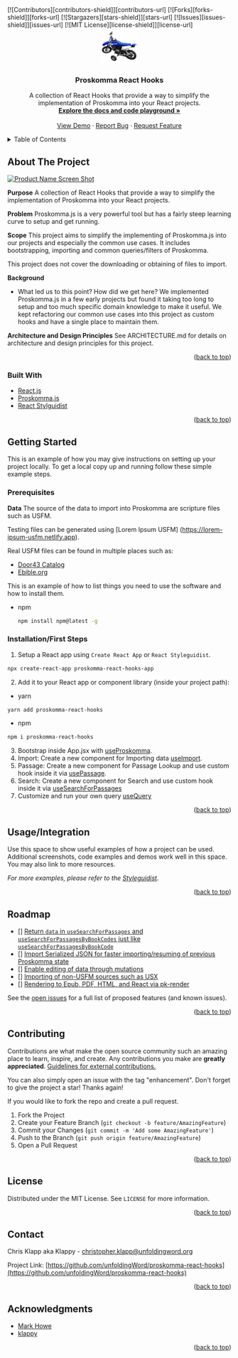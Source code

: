 <div id="top"></div>
<!-- PROJECT SHIELDS -->
<!--
*** I'm using markdown "reference style" links for readability.
*** Reference links are enclosed in brackets [ ] instead of parentheses ( ).
*** See the bottom of this document for the declaration of the reference variables
*** for contributors-url, forks-url, etc. This is an optional, concise syntax you may use.
*** https://www.markdownguide.org/basic-syntax/#reference-style-links
-->
[![Contributors][contributors-shield]][contributors-url]
[![Forks][forks-shield]][forks-url]
[![Stargazers][stars-shield]][stars-url]
[![Issues][issues-shield]][issues-url]
[![MIT License][license-shield]][license-url]


<!-- PROJECT LOGO -->
<br />
<div align="center">
  <a href="https://github.com/unfoldingWord/proskomma-react-hooks">
    <img src="public/logo500.png" alt="Logo" width="80" height="80">
  </a>

<h3 align="center">Proskomma React Hooks</h3>
  <p align="center">
    A collection of React Hooks that provide a way to simplify the implementation of Proskomma into your React projects.
    <br />
    <a href="https://proskomma-react-hooks.netlify.app"><strong>Explore the docs and code playground »</strong></a>
    <br />
    <br />
    <a href="https://proskomma-react-hooks.netlify.app">View Demo</a>
    ·
    <a href="https://github.com/unfoldingWord/proskomma-react-hooks/issues">Report Bug</a>
    ·
    <a href="https://github.com/unfoldingWord/proskomma-react-hooks/issues">Request Feature</a>
  </p>
</div>


<!-- TABLE OF CONTENTS -->
<details>
  <summary>Table of Contents</summary>
  <ol>
    <li>
      <a href="#about-the-project">About The Project</a>
      <ul>
        <li><a href="#built-with">Built With</a></li>
      </ul>
    </li>
    <li>
      <a href="#getting-started">Getting Started</a>
      <ul>
        <li><a href="#prerequisites">Prerequisites</a></li>
        <li><a href="#installation">Installation</a></li>
      </ul>
    </li>
    <li><a href="#usage">Usage</a></li>
    <li><a href="#roadmap">Roadmap</a></li>
    <li><a href="#contributing">Contributing</a></li>
    <li><a href="#license">License</a></li>
    <li><a href="#contact">Contact</a></li>
    <li><a href="#acknowledgments">Acknowledgments</a></li>
  </ol>
</details>



<!-- ABOUT THE PROJECT -->
## About The Project

[![Product Name Screen Shot][product-screenshot]](https://proskomma-react-hooks.netlify.app/)

**Purpose**
A collection of React Hooks that provide a way to simplify the implementation of Proskomma into your React projects.

**Problem**
Proskomma.js is a very powerful tool but has a fairly steep learning curve to setup and get running.

**Scope**
This project aims to simplify the implementing of Proskomma.js into our projects and especially the common use cases. It includes bootstrapping, importing and common queries/filters of Proskomma.

This project does not cover the downloading or obtaining of files to import.

**Background**
- What led us to this point? How did we get here?
We implemented Proskomma.js in a few early projects but found it taking too long to setup and too much specific domain knowledge to make it useful. We kept refactoring our common use cases into this project as custom hooks and have a single place to maintain them.

**Architecture and Design Principles**
See ARCHITECTURE.md for details on architecture and design principles for this project.

<p align="right">(<a href="#top">back to top</a>)</p>



### Built With

* [React.js](https://reactjs.org/)
* [Proskomma.js](https://github.com/mvahowe/proskomma-js)
* [React Stylguidist](https://react-styleguidist.js.org)

<p align="right">(<a href="#top">back to top</a>)</p>


<!-- GETTING STARTED -->
## Getting Started

This is an example of how you may give instructions on setting up your project locally.
To get a local copy up and running follow these simple example steps.


### Prerequisites

**Data**
The source of the data to import into Proskomma are scripture files such as USFM.

Testing files can be generated using [Lorem Ipsum USFM] (https://lorem-ipsum-usfm.netlify.app). 

Real USFM files can be found in multiple places such as:
- [Door43 Catalog](https://git.door43.org/catalog)
- [Ebible.org](https://ebible.org/Scriptures/)


This is an example of how to list things you need to use the software and how to install them.
* npm
  ```sh
  npm install npm@latest -g
  ```

### Installation/First Steps

1. Setup a React app using `Create React App` or `React Styleguidist`.
  ```sh
  npx create-react-app proskomma-react-hooks-app
  ```
2. Add it to your React app or component library (inside your project path):
  * yarn
  ```sh
  yarn add proskomma-react-hooks
  ```
  * npm
  ```sh
  npm i proskomma-react-hooks
  ```
3. Bootstrap inside App.jsx with [useProskomma](https://proskomma-react-hooks.netlify.app/#useproskomma).
4. Import: Create a new component for Importing data [useImport](https://proskomma-react-hooks.netlify.app/#useimport).
5. Passage: Create a new component for Passage Lookup and use custom hook inside it via [usePassage](https://proskomma-react-hooks.netlify.app/#usepassage).
6. Search: Create a new component for Search and use custom hook inside it via [useSearchForPassages](https://proskomma-react-hooks.netlify.app/#usesearchforpassages)
7. Customize and run your own query [useQuery](https://proskomma-react-hooks.netlify.app/#usequery)

<p align="right">(<a href="#top">back to top</a>)</p>


<!-- USAGE EXAMPLES -->
## Usage/Integration

Use this space to show useful examples of how a project can be used. Additional screenshots, code examples and demos work well in this space. You may also link to more resources.

_For more examples, please refer to the [Styleguidist](https://proskomma-react-hooks.netlify.app/#usequery)._

<p align="right">(<a href="#top">back to top</a>)</p>


<!-- ROADMAP -->
## Roadmap

- [] [Return `data` in `useSearchForPassages` and `useSearchForPassagesByBookCodes` just like `useSearchForPassagesByBookCode`](https://github.com/unfoldingWord/proskomma-react-hooks/issues/16)
- [] [Import Serialized JSON for faster importing/resuming of previous Proskomma state](https://github.com/unfoldingWord/proskomma-react-hooks/issues/4)
- [] [Enable editing of data through mutations](https://github.com/unfoldingWord/proskomma-react-hooks/issues/7)
- [] [Importing of non-USFM sources such as USX](https://github.com/unfoldingWord/proskomma-react-hooks/issues/3)
- [] [Rendering to Epub, PDF, HTML, and React via pk-render](https://github.com/unfoldingWord/proskomma-react-hooks/issues/11)

See the [open issues](https://github.com/unfoldingWord/proskomma-react-hooks/issues) for a full list of proposed features (and known issues).

<p align="right">(<a href="#top">back to top</a>)</p>


<!-- CONTRIBUTING -->
## Contributing

Contributions are what make the open source community such an amazing place to learn, inspire, and create. Any contributions you make are **greatly appreciated**.  [Guidelines for external contributions.](https://forum.door43.org)

You can also simply open an issue with the tag "enhancement".
Don't forget to give the project a star! Thanks again!

If you would like to fork the repo and create a pull request. 

1. Fork the Project
2. Create your Feature Branch (`git checkout -b feature/AmazingFeature`)
3. Commit your Changes (`git commit -m 'Add some AmazingFeature'`)
4. Push to the Branch (`git push origin feature/AmazingFeature`)
5. Open a Pull Request

<p align="right">(<a href="#top">back to top</a>)</p>


<!-- LICENSE -->
## License

Distributed under the MIT License. See `LICENSE` for more information.

<p align="right">(<a href="#top">back to top</a>)</p>


<!-- CONTACT -->
## Contact

Chris Klapp aka Klappy - christopher.klapp@unfoldingword.org

Project Link: [https://github.com/unfoldingWord/proskomma-react-hooks](https://github.com/unfoldingWord/proskomma-react-hooks)

<p align="right">(<a href="#top">back to top</a>)</p>



<!-- ACKNOWLEDGMENTS -->
## Acknowledgments

* [Mark Howe](https://github.com/mvahowe)
* [klappy](https://github.com/klappy)

<p align="right">(<a href="#top">back to top</a>)</p>



<!-- MARKDOWN LINKS & IMAGES -->
<!-- https://www.markdownguide.org/basic-syntax/#reference-style-links -->
[contributors-shield]: https://img.shields.io/github/contributors/unfoldingWord/proskomma-react-hooks.svg?style=flat
[contributors-url]: https://github.com/unfoldingWord/proskomma-react-hooks/graphs/contributors
[forks-shield]: https://img.shields.io/github/forks/unfoldingWord/proskomma-react-hooks.svg?style=flat
[forks-url]: https://github.com/unfoldingWord/proskomma-react-hooks/network/members
[stars-shield]: https://img.shields.io/github/stars/unfoldingWord/proskomma-react-hooks.svg?style=flat
[stars-url]: https://github.com/unfoldingWord/proskomma-react-hooks/stargazers
[issues-shield]: https://img.shields.io/github/issues/unfoldingWord/proskomma-react-hooks.svg?style=flat
[issues-url]: https://github.com/unfoldingWord/proskomma-react-hooks/issues
[license-shield]: https://img.shields.io/github/license/unfoldingWord/proskomma-react-hooks.svg?style=flat
[license-url]: https://github.com/unfoldingWord/proskomma-react-hooks/blob/master/LICENSE
[product-screenshot]: public/screenshot.png
